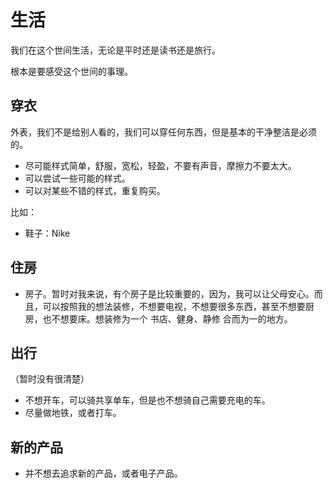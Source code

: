 # 生活

我们在这个世间生活，无论是平时还是读书还是旅行。

根本是要感受这个世间的事理。



## 穿衣

外表，我们不是给别人看的，我们可以穿任何东西，但是基本的干净整洁是必须的。


- 尽可能样式简单，舒服，宽松，轻盈，不要有声音，摩擦力不要太大。
- 可以尝试一些可能的样式。
- 可以对某些不错的样式，重复购买。

比如：

- 鞋子：Nike


## 住房

- 房子。暂时对我来说，有个房子是比较重要的，因为，我可以让父母安心。而且，可以按照我的想法装修，不想要电视，不想要很多东西，甚至不想要厨房，也不想要床。想装修为一个 书店、健身、静修 合而为一的地方。


## 出行

（暂时没有很清楚）

- 不想开车，可以骑共享单车，但是也不想骑自己需要充电的车。
- 尽量做地铁，或者打车。


## 新的产品

- 并不想去追求新的产品，或者电子产品。